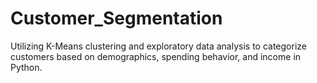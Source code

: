# Customer_Segmentation
Utilizing K-Means clustering and exploratory data analysis to categorize customers based on demographics, spending behavior, and income in Python.
